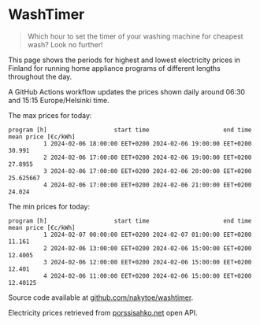 
# WashTimer

> Which hour to set the timer of your washing machine for cheapest wash? Look no further!

This page shows the periods for highest and lowest electricity prices in Finland 
for running home appliance programs of different lengths throughout the day. 

A GitHub Actions workflow updates the prices shown daily around 06:30 and 15:15 Europe/Helsinki time.

The max prices for today:

	program [h]                   start time                     end time mean price [€c/kWh]
	          1 2024-02-06 18:00:00 EET+0200 2024-02-06 19:00:00 EET+0200              30.991
	          2 2024-02-06 17:00:00 EET+0200 2024-02-06 19:00:00 EET+0200             27.8955
	          3 2024-02-06 17:00:00 EET+0200 2024-02-06 20:00:00 EET+0200           25.625667
	          4 2024-02-06 17:00:00 EET+0200 2024-02-06 21:00:00 EET+0200              24.024

The min prices for today:

	program [h]                   start time                     end time mean price [€c/kWh]
	          1 2024-02-07 00:00:00 EET+0200 2024-02-07 01:00:00 EET+0200              11.161
	          2 2024-02-06 13:00:00 EET+0200 2024-02-06 15:00:00 EET+0200             12.4005
	          3 2024-02-06 12:00:00 EET+0200 2024-02-06 15:00:00 EET+0200              12.401
	          4 2024-02-06 11:00:00 EET+0200 2024-02-06 15:00:00 EET+0200            12.40125


Source code available at [github.com/nakytoe/washtimer](https://github.com/nakytoe/washtimer).

Electricity prices retrieved from [porssisahko.net](https://porssisahko.net/api) open API.
